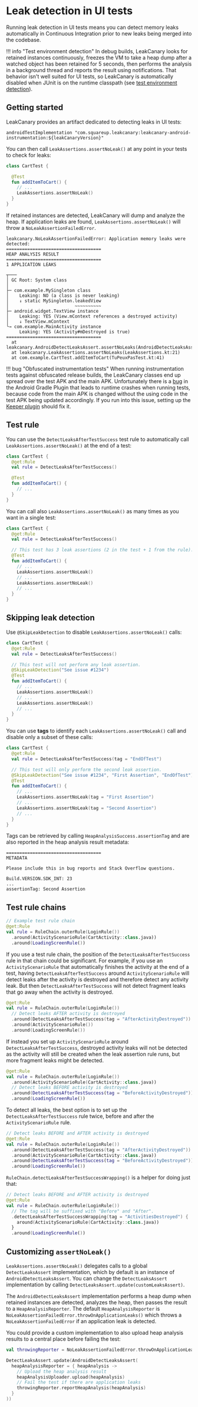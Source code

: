# Leak detection in UI tests

Running leak detection in UI tests means you can detect memory leaks automatically in Continuous
Integration prior to new leaks being merged into the codebase.

!!! info "Test environment detection"
    In debug builds, LeakCanary looks for retained instances continuously, freezes the VM to take
    a heap dump after a watched object has been retained for 5 seconds, then performs the analysis
    in a background thread and reports the result using notifications. That behavior isn't well suited
    for UI tests, so LeakCanary is automatically disabled when JUnit is on the runtime classpath
    (see [test environment detection](recipes.md#leakcanary-test-environment-detection)).

## Getting started

LeakCanary provides an artifact dedicated to detecting leaks in UI tests:

```
androidTestImplementation "com.squareup.leakcanary:leakcanary-android-instrumentation:${leakCanaryVersion}"
```

You can then call `LeakAssertions.assertNoLeak()` at any point in your tests to check for leaks:

 ```kotlin
 class CartTest {

   @Test
   fun addItemToCart() {
     // ...
     LeakAssertions.assertNoLeak()
   }
 }
 ```

If retained instances are detected, LeakCanary will dump and analyze the heap. If application leaks
are found, `LeakAssertions.assertNoLeak()` will throw a `NoLeakAssertionFailedError`.

```
leakcanary.NoLeakAssertionFailedError: Application memory leaks were detected:
====================================
HEAP ANALYSIS RESULT
====================================
1 APPLICATION LEAKS

┬───
│ GC Root: System class
│
├─ com.example.MySingleton class
│    Leaking: NO (a class is never leaking)
│    ↓ static MySingleton.leakedView
│                         ~~~~~~~~~~
├─ android.widget.TextView instance
│    Leaking: YES (View.mContext references a destroyed activity)
│    ↓ TextView.mContext
╰→ com.example.MainActivity instance
     Leaking: YES (Activity#mDestroyed is true)
====================================
  at leakcanary.AndroidDetectLeaksAssert.assertNoLeaks(AndroidDetectLeaksAssert.kt:34)
  at leakcanary.LeakAssertions.assertNoLeaks(LeakAssertions.kt:21)
  at com.example.CartTest.addItemToCart(TuPeuxPasTest.kt:41)
```

!!! bug "Obfuscated instrumentation tests"
    When running instrumentation tests against obfuscated release builds, the LeakCanary classes end
    up spread over the test APK and the main APK. Unfortunately there is a
    [bug](https://issuetracker.google.com/issues/126429384) in the Android Gradle Plugin that leads
    to runtime crashes when running tests, because code from the main APK is changed without the
    using code in the test APK being updated accordingly. If you run into this issue, setting up the
    [Keeper plugin](https://slackhq.github.io/keeper/) should fix it.


## Test rule

 You can use the `DetectLeaksAfterTestSuccess` test rule to automatically call
 `LeakAssertions.assertNoLeak()` at the end of a test:

 ```kotlin
 class CartTest {
   @get:Rule
   val rule = DetectLeaksAfterTestSuccess()

   @Test
   fun addItemToCart() {
     // ...
   }
 }
 ```

 You can call also `LeakAssertions.assertNoLeak()` as many times as you want in a single test:

 ```kotlin
 class CartTest {
   @get:Rule
   val rule = DetectLeaksAfterTestSuccess()

   // This test has 3 leak assertions (2 in the test + 1 from the rule).
   @Test
   fun addItemToCart() {
     // ...
     LeakAssertions.assertNoLeak()
     // ...
     LeakAssertions.assertNoLeak()
     // ...
   }
 }
 ```

## Skipping leak detection

Use `@SkipLeakDetection` to disable `LeakAssertions.assertNoLeak()` calls:

 ```kotlin
 class CartTest {
   @get:Rule
   val rule = DetectLeaksAfterTestSuccess()

   // This test will not perform any leak assertion.
   @SkipLeakDetection("See issue #1234")
   @Test
   fun addItemToCart() {
     // ...
     LeakAssertions.assertNoLeak()
     // ...
     LeakAssertions.assertNoLeak()
     // ...
   }
 }
 ```

You can use **tags** to identify each `LeakAssertions.assertNoLeak()` call and disable only a subset of these calls:

 ```kotlin
 class CartTest {
   @get:Rule
   val rule = DetectLeaksAfterTestSuccess(tag = "EndOfTest")

   // This test will only perform the second leak assertion.
   @SkipLeakDetection("See issue #1234", "First Assertion", "EndOfTest")
   @Test
   fun addItemToCart() {
     // ...
     LeakAssertions.assertNoLeak(tag = "First Assertion")
     // ...
     LeakAssertions.assertNoLeak(tag = "Second Assertion")
     // ...
   }
 }
 ```

Tags can be retrieved by calling `HeapAnalysisSuccess.assertionTag` and are also reported in the
heap analysis result metadata:

```
====================================
METADATA

Please include this in bug reports and Stack Overflow questions.

Build.VERSION.SDK_INT: 23
...
assertionTag: Second Assertion
```

## Test rule chains

```kotlin
// Example test rule chain
@get:Rule
val rule = RuleChain.outerRule(LoginRule())
  .around(ActivityScenarioRule(CartActivity::class.java))
  .around(LoadingScreenRule())

```

If you use a test rule chain, the position of the `DetectLeaksAfterTestSuccess` rule in that chain
could be significant. For example, if you use an `ActivityScenarioRule` that automatically
finishes the activity at the end of a test, having `DetectLeaksAfterTestSuccess` around
`ActivityScenarioRule` will detect leaks after the activity is destroyed and therefore detect any
activity leak. But then  `DetectLeaksAfterTestSuccess` will not detect fragment leaks that go away
when the activity is destroyed.

```kotlin
@get:Rule
val rule = RuleChain.outerRule(LoginRule())
  // Detect leaks AFTER activity is destroyed
  .around(DetectLeaksAfterTestSuccess(tag = "AfterActivityDestroyed"))
  .around(ActivityScenarioRule())
  .around(LoadingScreenRule())
```

If instead you set up `ActivityScenarioRule` around `DetectLeaksAfterTestSuccess`, destroyed
activity leaks will not be detected as the activity will still be created when the leak assertion
rule runs, but more fragment leaks might be detected.

```kotlin
@get:Rule
val rule = RuleChain.outerRule(LoginRule())
  .around(ActivityScenarioRule(CartActivity::class.java))
  // Detect leaks BEFORE activity is destroyed
  .around(DetectLeaksAfterTestSuccess(tag = "BeforeActivityDestroyed"))
  .around(LoadingScreenRule())
```

To detect all leaks, the best option is to
set up the `DetectLeaksAfterTestSuccess` rule twice, before and after the `ActivityScenarioRule`
rule.

```kotlin
// Detect leaks BEFORE and AFTER activity is destroyed
@get:Rule
val rule = RuleChain.outerRule(LoginRule())
  .around(DetectLeaksAfterTestSuccess(tag = "AfterActivityDestroyed"))
  .around(ActivityScenarioRule(CartActivity::class.java))
  .around(DetectLeaksAfterTestSuccess(tag = "BeforeActivityDestroyed"))
  .around(LoadingScreenRule())
```

`RuleChain.detectLeaksAfterTestSuccessWrapping()` is a helper for doing just that:

```kotlin
// Detect leaks BEFORE and AFTER activity is destroyed
@get:Rule
val rule = RuleChain.outerRule(LoginRule())
  // The tag will be suffixed with "Before" and "After".
  .detectLeaksAfterTestSuccessWrapping(tag = "ActivitiesDestroyed") {
    around(ActivityScenarioRule(CartActivity::class.java))
  }
  .around(LoadingScreenRule())
```

## Customizing `assertNoLeak()`

`LeakAssertions.assertNoLeak()` delegates calls to a global `DetectLeaksAssert` implementation,
which by default is an instance of `AndroidDetectLeaksAssert`. You can change the
`DetectLeaksAssert` implementation by calling `DetectLeaksAssert.update(customLeaksAssert)`.

The `AndroidDetectLeaksAssert` implementation performs a heap dump when retained instances are
detected, analyzes the heap, then passes the result to a `HeapAnalysisReporter`. The default
`HeapAnalysisReporter` is `NoLeakAssertionFailedError.throwOnApplicationLeaks()` which throws a
`NoLeakAssertionFailedError` if an application leak is detected.

You could provide a custom implementation to also upload heap analysis results to a central place
before failing the test:
```kotlin
val throwingReporter = NoLeakAssertionFailedError.throwOnApplicationLeaks()

DetectLeaksAssert.update(AndroidDetectLeaksAssert(
  heapAnalysisReporter = { heapAnalysis ->
    // Upload the heap analysis result
    heapAnalysisUploader.upload(heapAnalysis)
    // Fail the test if there are application leaks
    throwingReporter.reportHeapAnalysis(heapAnalysis)
  }
))
```
